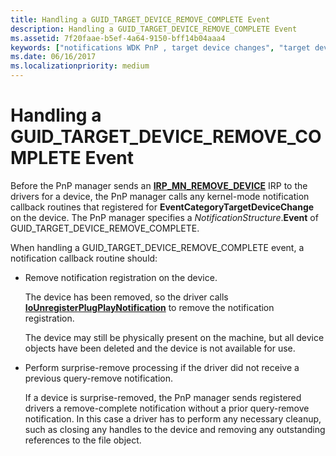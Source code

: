 ```yaml
---
title: Handling a GUID_TARGET_DEVICE_REMOVE_COMPLETE Event
description: Handling a GUID_TARGET_DEVICE_REMOVE_COMPLETE Event
ms.assetid: 7f20faae-b5ef-4a64-9150-bff14b04aaa4
keywords: ["notifications WDK PnP , target device changes", "target device change notifications WDK PnP", "EventCategoryTargetDeviceChange notification", "GUID_TARGET_DEVICE_REMOVE_COMPLETE"]
ms.date: 06/16/2017
ms.localizationpriority: medium
---
```


# Handling a GUID\_TARGET\_DEVICE\_REMOVE\_COMPLETE Event





Before the PnP manager sends an [**IRP\_MN\_REMOVE\_DEVICE**](https://docs.microsoft.com/windows-hardware/drivers/kernel/irp-mn-remove-device) IRP to the drivers for a device, the PnP manager calls any kernel-mode notification callback routines that registered for **EventCategoryTargetDeviceChange** on the device. The PnP manager specifies a *NotificationStructure*.**Event** of GUID\_TARGET\_DEVICE\_REMOVE\_COMPLETE.

When handling a GUID\_TARGET\_DEVICE\_REMOVE\_COMPLETE event, a notification callback routine should:

-   Remove notification registration on the device.

    The device has been removed, so the driver calls [**IoUnregisterPlugPlayNotification**](https://docs.microsoft.com/windows-hardware/drivers/ddi/wdm/nf-wdm-iounregisterplugplaynotification) to remove the notification registration.

    The device may still be physically present on the machine, but all device objects have been deleted and the device is not available for use.

-   Perform surprise-remove processing if the driver did not receive a previous query-remove notification.

    If a device is surprise-removed, the PnP manager sends registered drivers a remove-complete notification without a prior query-remove notification. In this case a driver has to perform any necessary cleanup, such as closing any handles to the device and removing any outstanding references to the file object.

 

 




